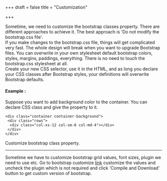 +++
draft = false
title = "Customization"

+++
<p>Sometime, we need to customize the bootstrap classes property. There are different approaches to achieve it. The best approach is 'Do not modify the bootstrap.css file'.
<br/>
If you make changes to the bootstrap.css file, things will get complicated very fast. The whole design will break when you want to upgrade Bootstrap files. You can overwrite in your own stylesheet default bootstrap colors, styles, margins, paddings, everything. There is no need to touch the bootstrap.css stylesheet at all.
<br/>
Create your new CSS selector, use it in the HTML, and as long you declare your CSS classes after Bootstrap styles, your definitions will overwrite Bootstrap defaults.</p>

<h4>Example :</h4>
<p>Suppose you want to add background color to the container. You can declare CSS class and give the property to it.</p>
<code>&lt;div class="container container-background"&gt;<br/>&nbsp;&lt;div class="rows"&gt;<br/>&nbsp;&nbsp;&lt;div class="col-xs-12 col-sm-6 col-md-4"&gt;&lt;/div&gt;<br/>&nbsp;&lt;/div&gt;<br/>&lt;/div&gt;</code>
<div class="container-fluid container-background">
  <p>Customize bootstrap class property.</p>
</div>
<hr/>
Sometime we have to customize bootstrap grid values, font sizes, plugin we need to use etc. Go to bootstrap customize <a href="http://getbootstrap.com/customize/">link</a> customize the values and uncheck the plugin which is not required and click 'Compile and Download' button to get custom version of bootstrap.
